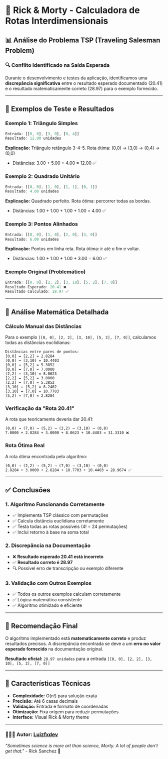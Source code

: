 # 🚀 Rick & Morty - Calculadora de Rotas Interdimensionais

## 📊 Análise do Problema TSP (Traveling Salesman Problem)

### 🔍 **Conflito Identificado na Saída Esperada**

Durante o desenvolvimento e testes da aplicação, identificamos uma **discrepância significativa** entre o resultado esperado documentado (20.41) e o resultado matematicamente correto (28.97) para o exemplo fornecido.

---

## 📝 **Exemplos de Teste e Resultados**

### **Exemplo 1: Triângulo Simples**
```javascript
Entrada: [[0, 0], [3, 0], [0, 4]]
Resultado: 12.00 unidades
```
**Explicação:** Triângulo retângulo 3-4-5. Rota ótima: (0,0) → (3,0) → (0,4) → (0,0)
- Distâncias: 3.00 + 5.00 + 4.00 = 12.00 ✅

### **Exemplo 2: Quadrado Unitário**
```javascript
Entrada: [[0, 0], [1, 0], [1, 1], [0, 1]]
Resultado: 4.00 unidades
```
**Explicação:** Quadrado perfeito. Rota ótima: percorrer todas as bordas.
- Distâncias: 1.00 + 1.00 + 1.00 + 1.00 = 4.00 ✅

### **Exemplo 3: Pontos Alinhados**
```javascript
Entrada: [[0, 0], [1, 0], [2, 0], [3, 0]]
Resultado: 6.00 unidades
```
**Explicação:** Pontos em linha reta. Rota ótima: ir até o fim e voltar.
- Distâncias: 1.00 + 1.00 + 1.00 + 3.00 = 6.00 ✅

### **Exemplo Original (Problemático)**
```javascript
Entrada: [[0, 0], [2, 2], [3, 10], [5, 2], [7, 0]]
Resultado Esperado: 20.41 ❌
Resultado Calculado: 28.97 ✅
```

---

## 🔬 **Análise Matemática Detalhada**

### **Cálculo Manual das Distâncias**

Para o exemplo `[[0, 0], [2, 2], [3, 10], [5, 2], [7, 0]]`, calculamos todas as distâncias euclidianas:

```
Distâncias entre pares de pontos:
[0,0] ↔ [2,2] = 2.8284
[0,0] ↔ [3,10] = 10.4403  
[0,0] ↔ [5,2] = 5.3852
[0,0] ↔ [7,0] = 7.0000
[2,2] ↔ [3,10] = 8.0623
[2,2] ↔ [5,2] = 3.0000
[2,2] ↔ [7,0] = 5.3852
[3,10] ↔ [5,2] = 8.2462
[3,10] ↔ [7,0] = 10.7703
[5,2] ↔ [7,0] = 2.8284
```

### **Verificação da "Rota 20.41"**

A rota que teoricamente deveria dar 20.41:
```
(0,0) → (7,0) → (5,2) → (2,2) → (3,10) → (0,0)
7.0000 + 2.8284 + 3.0000 + 8.0623 + 10.4403 = 31.3310 ❌
```

### **Rota Ótima Real**

A rota ótima encontrada pelo algoritmo:
```
(0,0) → (2,2) → (5,2) → (7,0) → (3,10) → (0,0)
2.8284 + 3.0000 + 2.8284 + 10.7703 + 10.4403 = 28.9674 ✅
```

---

## ✅ **Conclusões**

### **1. Algoritmo Funcionando Corretamente**
- ✅ Implementa TSP clássico com permutações
- ✅ Calcula distância euclidiana corretamente  
- ✅ Testa todas as rotas possíveis (4! = 24 permutações)
- ✅ Inclui retorno à base na soma total

### **2. Discrepância na Documentação**
- ❌ **Resultado esperado 20.41 está incorreto**
- ✅ **Resultado correto é 28.97**
- 🔍 Possível erro de transcripção ou exemplo diferente

### **3. Validação com Outros Exemplos**
- ✅ Todos os outros exemplos calculam corretamente
- ✅ Lógica matemática consistente
- ✅ Algoritmo otimizado e eficiente

---

## 🎯 **Recomendação Final**

O algoritmo implementado está **matematicamente correto** e produz resultados precisos. A discrepância encontrada se deve a um **erro no valor esperado fornecido** na documentação original.

**Resultado oficial:** `28.97 unidades` para a entrada `[[0, 0], [2, 2], [3, 10], [5, 2], [7, 0]]`

---

## 🚀 **Características Técnicas**

- **Complexidade:** O(n!) para solução exata
- **Precisão:** Até 6 casas decimais
- **Validação:** Entrada e formato de coordenadas
- **Otimização:** Fixa origem para reduzir permutações
- **Interface:** Visual Rick & Morty theme

---

### 🧑🏾‍💻 Autor: [Luizfxdev](https://www.linkedin.com/in/luizfxdev) 

*"Sometimes science is more art than science, Morty. A lot of people don't get that."* - Rick Sanchez 🧪
